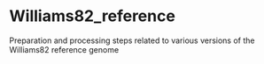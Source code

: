 # Williams82_reference
Preparation and processing steps related to various versions of the Williams82 reference genome
